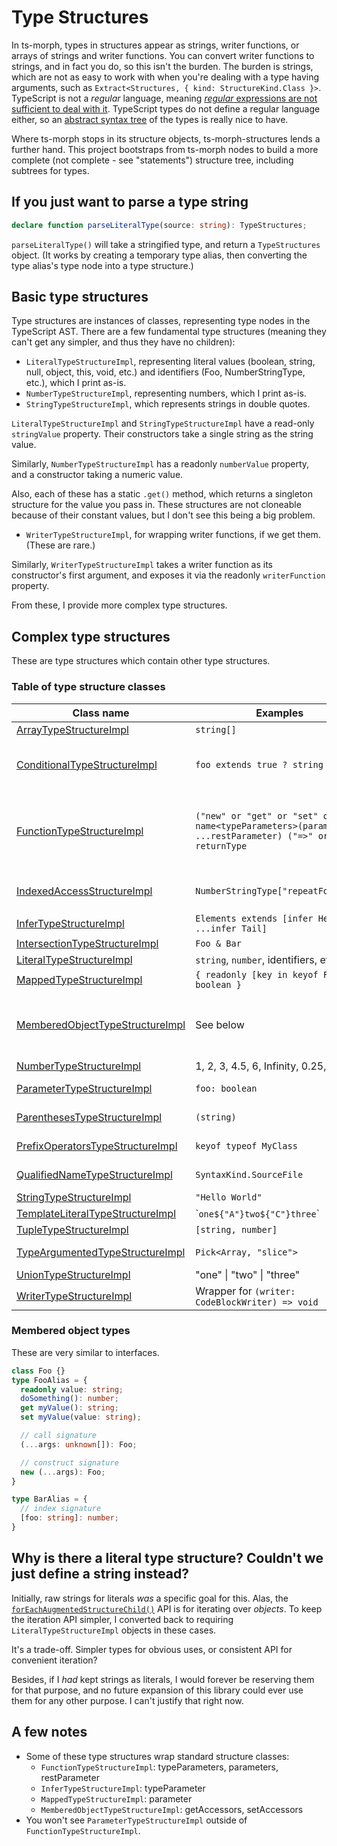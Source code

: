 # Type Structures

In ts-morph, types in structures appear as strings, writer functions, or arrays of strings and writer functions.  You can convert writer functions to strings, and in fact you do, so this isn't the burden.  The burden is strings, which are not as easy to work with when you're dealing with a type having arguments, such as `Extract<Structures, { kind: StructureKind.Class }>`.  TypeScript is not a _regular_ language, meaning [_regular_ expressions are not sufficient to deal with it](https://www3.cs.stonybrook.edu/~cse350/slides/pumping.pdf).  TypeScript types do not define a regular language either, so an [abstract syntax tree](https://en.wikipedia.org/wiki/Abstract_syntax_tree) of the types is really nice to have.

Where ts-morph stops in its structure objects, ts-morph-structures lends a further hand.  This project bootstraps from ts-morph nodes to build a more complete (not complete - see "statements") structure tree, including subtrees for types.

## If you just want to parse a type string

```typescript
declare function parseLiteralType(source: string): TypeStructures;
```

`parseLiteralType()` will take a stringified type, and return a `TypeStructures` object.  (It works by creating a temporary type alias, then converting the type alias's type node into a type structure.)

## Basic type structures

Type structures are instances of classes, representing type nodes in the TypeScript AST.  There are a few fundamental type structures (meaning they can't get any simpler, and thus they have no children):

- `LiteralTypeStructureImpl`, representing literal values (boolean, string, null, object, this, void, etc.) and identifiers (Foo, NumberStringType, etc.), which I print as-is.
- `NumberTypeStructureImpl`, representing numbers, which I print as-is.
- `StringTypeStructureImpl`, which represents strings in double quotes.

`LiteralTypeStructureImpl` and `StringTypeStructureImpl` have a read-only `stringValue` property.  Their constructors take a single string as the string value.  

Similarly, `NumberTypeStructureImpl` has a readonly `numberValue` property, and a constructor taking a numeric value.

Also, each of these has a static `.get()` method, which returns a singleton structure for the value you pass in.  These structures are not cloneable because of their constant values, but I don't see this being a big problem.

- `WriterTypeStructureImpl`, for wrapping writer functions, if we get them.  (These are rare.)

Similarly, `WriterTypeStructureImpl` takes a writer function as its constructor's first argument, and exposes it via the readonly `writerFunction` property.

From these, I provide more complex type structures.

## Complex type structures

These are type structures which contain other type structures.

### Table of type structure classes

| Class name | Examples | Key properties |
|------------|----------|----------------|
| [ArrayTypeStructureImpl](../api/ts-morph-structures.arraytypestructureimpl.md) | `string[]` | objectType |
| [ConditionalTypeStructureImpl](../api/ts-morph-structures.conditionaltypestructureimpl.md) | `foo extends true ? string : never` | checkType, extendsType, trueType, falseType |
| [FunctionTypeStructureImpl](../api/ts-morph-structures.functiontypestructureimpl.md) | `("new" or "get" or "set" or "") name<typeParameters>(parameters, ...restParameter) ("=>" or ":" ) returnType` | name, typeParameters, parameters, restParameter, returnType, writerStyle |
| [IndexedAccessStructureImpl](../api/ts-morph-structures.indexedaccesstypestructureimpl.md) | `NumberStringType["repeatForward"]` | objectType, childTypes (`[TypeStructures]`) |
| [InferTypeStructureImpl](../api/ts-morph-structures.infertypestructureimpl.md) | `Elements extends [infer Head, ...infer Tail]` | typeParameter |
| [IntersectionTypeStructureImpl](../api/ts-morph-structures.intersectiontypestructureimpl.md) | `Foo & Bar` | childTypes |
| [LiteralTypeStructureImpl](../api/ts-morph-structures.literaltypestructureimpl.md) | `string`, `number`, identifiers, etc. | stringValue |
| [MappedTypeStructureImpl](../api/ts-morph-structures.mappedtypestructureimpl.md) | `{ readonly [key in keyof Foo]: boolean }` | parameter, type |
| [MemberedObjectTypeStructureImpl](../api/ts-morph-structures.memberedobjecttypestructureimpl.md) | See below | getAccessors, indexSignatures, methods, properties, setAccessors |
| [NumberTypeStructureImpl](../api/ts-morph-structures.numbertypestructureimpl.md) | 1, 2, 3, 4.5, 6, Infinity, 0.25, etc. | numberValue |
| [ParameterTypeStructureImpl](../api/ts-morph-structures.parametertypestructureimpl.md) | `foo: boolean` | name, typeStructure |
| [ParenthesesTypeStructureImpl](../api/ts-morph-structures.parenthesestypestructureimpl.md) | `(string)` | childTypes (`[TypeStructure]`) |
| [PrefixOperatorsTypeStructureImpl](../api/ts-morph-structures.prefixoperatorstypestructureimpl.md) | `keyof typeof MyClass` | operators, objectType |
| [QualifiedNameTypeStructureImpl](../api/ts-morph-structures./qualifiednametypestructureimpl.md) | `SyntaxKind.SourceFile` | childTypes (`string[]`)|
| [StringTypeStructureImpl](../api/ts-morph-structures.stringtypestructureimpl.md)  | `"Hello World"` | stringValue |
| [TemplateLiteralTypeStructureImpl](../api/ts-morph-structures.templateliteraltypestructureimpl.md) | &#x60;`one${"A"}two${"C"}three`&#x60; | head, spans |
| [TupleTypeStructureImpl](../api/ts-morph-structures.tupletypestructureimpl.md) | `[string, number]` | childTypes |
| [TypeArgumentedTypeStructureImpl](../api/ts-morph-structures.typeargumentedtypestructureimpl.md) | `Pick<Array, "slice">` | objectType, childTypes |
| [UnionTypeStructureImpl](../api/ts-morph-structures.uniontypestructureimpl.md) | "one" &#x7c; "two" &#x7c; "three" | childTypes |
| [WriterTypeStructureImpl](../api/ts-morph-structures.writertypestructureimpl.md) | Wrapper for `(writer: CodeBlockWriter) => void` | writerFunction |

### Membered object types

These are very similar to interfaces.

```typescript
class Foo {}
type FooAlias = {
  readonly value: string;
  doSomething(): number;
  get myValue(): string;
  set myValue(value: string);

  // call signature
  (...args: unknown[]): Foo;

  // construct signature
  new (...args): Foo;
}

type BarAlias = {
  // index signature
  [foo: string]: number;
}
```

## Why is there a literal type structure?  Couldn't we just define a string instead?

Initially, raw strings for literals _was_ a specific goal for this.  Alas, the [`forEachAugmentedStructureChild()`](./NavigatingStructures.md) API is for iterating over _objects_.  To keep the iteration API simpler, I converted back to requiring `LiteralTypeStructureImpl` objects in these cases.

It's a trade-off.  Simpler types for obvious uses, or consistent API for convenient iteration?

Besides, if I _had_ kept strings as literals, I would forever be reserving them for that purpose, and no future expansion of this library could ever use them for any other purpose.  I can't justify that right now.

## A few notes

- Some of these type structures wrap standard structure classes:
  - `FunctionTypeStructureImpl`: typeParameters, parameters, restParameter
  - `InferTypeStructureImpl`: typeParameter
  - `MappedTypeStructureImpl`: parameter
  - `MemberedObjectTypeStructureImpl`: getAccessors, setAccessors
- You won't see `ParameterTypeStructureImpl` outside of `FunctionTypeStructureImpl`.
